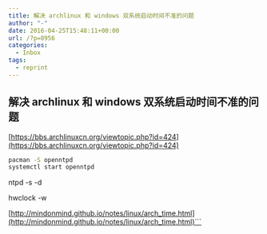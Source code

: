 ```yaml
---
title: 解决 archlinux 和 windows 双系统启动时间不准的问题
author: "-"
date: 2016-04-25T15:48:11+00:00
url: /?p=8956
categories:
  - Inbox
tags:
  - reprint
---
```

## 解决 archlinux 和 windows 双系统启动时间不准的问题

[https://bbs.archlinuxcn.org/viewtopic.php?id=424](https://bbs.archlinuxcn.org/viewtopic.php?id=424)

```bash
pacman -S openntpd
systemctl start openntpd
```

ntpd -s -d

hwclock -w

[http://mindonmind.github.io/notes/linux/arch_time.html](http://mindonmind.github.io/notes/linux/arch_time.html)```
